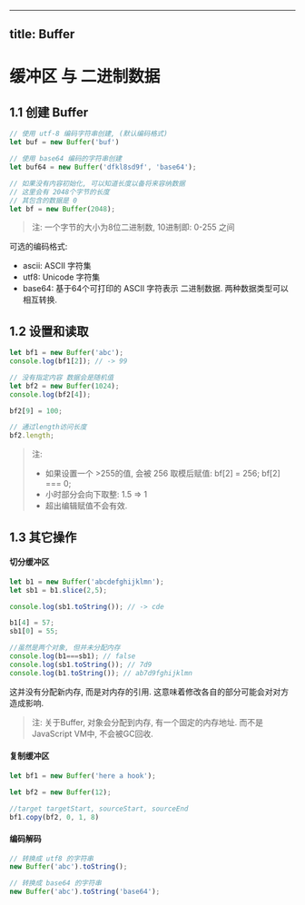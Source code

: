 
---
  title: Buffer
---

# 缓冲区 与 二进制数据

## 1.1 创建 Buffer

```js
// 使用 utf-8 编码字符串创建, (默认编码格式)
let buf = new Buffer('buf')

// 使用 base64 编码的字符串创建
let buf64 = new Buffer('dfkl8sd9f', 'base64');

// 如果没有内容初始化, 可以知道长度以备将来容纳数据
// 这里会有 2048个字节的长度
// 其包含的数据是 0
let bf = new Buffer(2048);

```

> 注: 一个字节的大小为8位二进制数, 10进制即: 0-255 之间

可选的编码格式:

- ascii: ASCII 字符集
- utf8: Unicode 字符集
- base64: 基于64个可打印的 ASCII 字符表示 二进制数据. 两种数据类型可以相互转换.

## 1.2 设置和读取

```js
let bf1 = new Buffer('abc');
console.log(bf1[2]); // -> 99

// 没有指定内容 数据会是随机值
let bf2 = new Buffer(1024);
console.log(bf2[4]);

bf2[9] = 100;

// 通过length访问长度
bf2.length;

```

> 注:
> - 如果设置一个 >255的值, 会被 256 取模后赋值: bf[2] = 256; bf[2] === 0;
> - 小时部分会向下取整: 1.5 => 1
> - 超出编辑赋值不会有效.

## 1.3 其它操作

#### 切分缓冲区

```js
let b1 = new Buffer('abcdefghijklmn');
let sb1 = b1.slice(2,5);

console.log(sb1.toString()); // -> cde

b1[4] = 57;
sb1[0] = 55;

//虽然是两个对象, 但并未分配内存
console.log(b1===sb1); // false
console.log(sb1.toString()); // 7d9
console.log(b1.toString()); // ab7d9fghijklmn

```

这并没有分配新内存, 而是对内存的引用. 这意味着修改各自的部分可能会对对方造成影响.

> 注: 关于Buffer, 对象会分配到内存, 有一个固定的内存地址. 而不是 JavaScript VM中, 不会被GC回收.

#### 复制缓冲区

```js
let bf1 = new Buffer('here a hook');

let bf2 = new Buffer(12);

//target targetStart, sourceStart, sourceEnd
bf1.copy(bf2, 0, 1, 8)

```

#### 编码解码

```js
// 转换成 utf8 的字符串
new Buffer('abc').toString();

// 转换成 base64 的字符串
new Buffer('abc').toString('base64');
```
